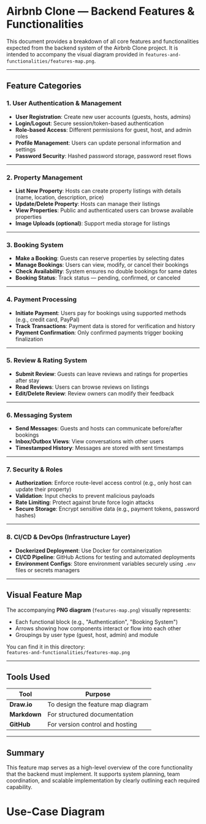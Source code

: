 # Airbnb Clone — Backend Features & Functionalities

This document provides a breakdown of all core features and functionalities expected from the backend system of the Airbnb Clone project. It is intended to accompany the visual diagram provided in `features-and-functionalities/features-map.png`.

---

## Feature Categories

### 1. User Authentication & Management
- **User Registration**: Create new user accounts (guests, hosts, admins)
- **Login/Logout**: Secure session/token-based authentication
- **Role-based Access**: Different permissions for guest, host, and admin roles
- **Profile Management**: Users can update personal information and settings
- **Password Security**: Hashed password storage, password reset flows

---

### 2. Property Management
- **List New Property**: Hosts can create property listings with details (name, location, description, price)
- **Update/Delete Property**: Hosts can manage their listings
- **View Properties**: Public and authenticated users can browse available properties
- **Image Uploads (optional)**: Support media storage for listings

---

### 3. Booking System
- **Make a Booking**: Guests can reserve properties by selecting dates
- **Manage Bookings**: Users can view, modify, or cancel their bookings
- **Check Availability**: System ensures no double bookings for same dates
- **Booking Status**: Track status — pending, confirmed, or canceled

---

### 4. Payment Processing
- **Initiate Payment**: Users pay for bookings using supported methods (e.g., credit card, PayPal)
- **Track Transactions**: Payment data is stored for verification and history
- **Payment Confirmation**: Only confirmed payments trigger booking finalization

---

### 5. Review & Rating System
- **Submit Review**: Guests can leave reviews and ratings for properties after stay
- **Read Reviews**: Users can browse reviews on listings
- **Edit/Delete Review**: Review owners can modify their feedback

---

### 6. Messaging System
- **Send Messages**: Guests and hosts can communicate before/after bookings
- **Inbox/Outbox Views**: View conversations with other users
- **Timestamped History**: Messages are stored with sent timestamps

---

### 7. Security & Roles
- **Authorization**: Enforce route-level access control (e.g., only host can update their property)
- **Validation**: Input checks to prevent malicious payloads
- **Rate Limiting**: Protect against brute force login attacks
- **Secure Storage**: Encrypt sensitive data (e.g., payment tokens, password hashes)

---

### 8. CI/CD & DevOps (Infrastructure Layer)
- **Dockerized Deployment**: Use Docker for containerization
- **CI/CD Pipeline**: GitHub Actions for testing and automated deployments
- **Environment Configs**: Store environment variables securely using `.env` files or secrets managers

---

## Visual Feature Map

The accompanying **PNG diagram** (`features-map.png`) visually represents:

- Each functional block (e.g., "Authentication", "Booking System")
- Arrows showing how components interact or flow into each other
- Groupings by user type (guest, host, admin) and module

You can find it in this directory:  
`features-and-functionalities/features-map.png`

---

## Tools Used

| Tool         | Purpose                    |
|--------------|----------------------------|
| **Draw.io**  | To design the feature map diagram |
| **Markdown** | For structured documentation |
| **GitHub**   | For version control and hosting |

---

## Summary

This feature map serves as a high-level overview of the core functionality that the backend must implement. It supports system planning, team coordination, and scalable implementation by clearly outlining each required capability.

# Use-Case Diagram